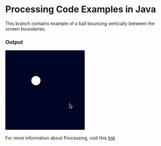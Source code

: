 # Processing Code Examples in Java #

This branch contains example of a ball bouncing vertically between the screen boundaries.

### Output ###
![Ball Bouncing Vertically](https://github.com/nikhiljainlive/ProcessingLanguageExamples-Java/blob/BallBounceOnY/Gif/BallBounceOnYGif.gif)

For more information about Processing, visit this [link](https://processing.org/)
